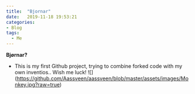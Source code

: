 ```yaml
---
title:  "Bjornar"
date:   2019-11-18 19:53:21
categories: 
- Blog
tags:
  - Me
---
```

**Bjørnar?**
- This is my first Github project, trying to combine forked code with my own inventios.. Wish me luck! 
![] (https://github.com/Aassveen/aassveen/blob/master/assets/images/Monkey.jpg?raw=true)
